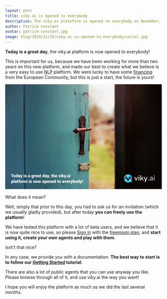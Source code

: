 ```yaml
---
layout: post
title: viky.ai is opened to everybody
description: The viky.ai plateform is opened to everybody on November, 25th 2019.
author: Patrick Constant
avatar: patrick-constant.jpg
image: blog/2019/11/25/viky-ai-is-opened-to-everybody/social.jpg
---
```


**Today is a great day**, the viky.ai platform is now opened to everybody!

This is important for us, because we have been working for more than two years on this new platform, and made our best to create what we believe is a very easy to use <acronym title="Natural Language Processing">NLP</acronym> platform. We were lucky to have some [financing](https://cordis.europa.eu/project/rcn/212164/factsheet/fr) from the European Community, but this is just a start, the future is yours!

<!--keep reading-->

![Open door](open.jpg)

What does it mean?

Well, simply that prior to this day, you had to ask us for an invitation (which we  usually gladly provided), but after today **you can freely use the platform**!

We have tested this platform with a lot of beta users, and we believe that it is now quite nice to use, so please [Sign in](/users/sign_in) with the [freemium plan](/pricing/), and **start using it, create your own agents and play with them**.

Isnt't that nice?

In any case, we provide you with a documentation. **The best way to start is to follow our [Getting Started](/doc/tutorials/getting-started-part-1/) tutorial**.

There are also a lot of public agents that you can use anyway you like. Please browse through all of it, and use viky.ai the way you want!

I hope you will enjoy the platform as much as we did the last several months.
